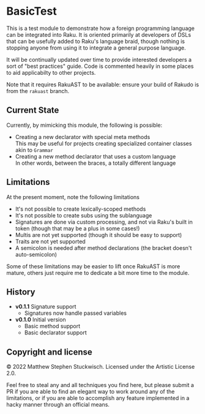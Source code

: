# BasicTest

This is a test module to demonstrate how a foreign programming language 
can be integrated into Raku.  It is oriented primarily at developers of 
DSLs that can be usefully added to Raku's language braid, though nothing
is stopping anyone from using it to integrate a general purpose language.

It will be continually updated over time to provide interested developers
a sort of "best practices" guide.  Code is commented heavily in some places
to aid applicabilty to other projects.

Note that it requires RakuAST to be available: ensure your build of Rakudo
is from the `rakuast` branch.

## Current State

Currently, by mimicking this module, the following is possible:

   * Creating a new declarator with special meta methods  
   This may be useful for projects creating specialized container classes akin to `Grammar`
   * Creating a new method declarator that uses a custom language  
   In other words, between the braces, a totally different language
   
## Limitations

At the present moment, note the following limitations
 
   * It's not possible to create lexically-scoped methods
   * It's not possible to create subs using the sublanguage
   * Signatures are done via custom processing, and not via Raku's built in token (though that may be a plus in some cases!)
   * Multis are not yet supported (though it should be easy to support)
   * Traits are not yet supported
   * A semicolon is needed after method declarations (the bracket doesn't auto-semicolon)
   
Some of these limitations may be easier to lift once RakuAST is more mature, 
others just require me to dedicate a bit more time to the module.


## History
  * **v0.1.1** Signature support
    * Signatures now handle passed variables
  * **v0.1.0** Initial version
    * Basic method support
    * Basic declarator support
    
## Copyright and license
© 2022 Matthew Stephen Stuckwisch.  Licensed under the Artistic License 2.0.

Feel free to steal any and all techniques you find here, but please submit a PR if you
are able to find an elegant way to work around any of the limitations, or if you
are able to accomplish any feature implemented in a hacky manner through an official means.